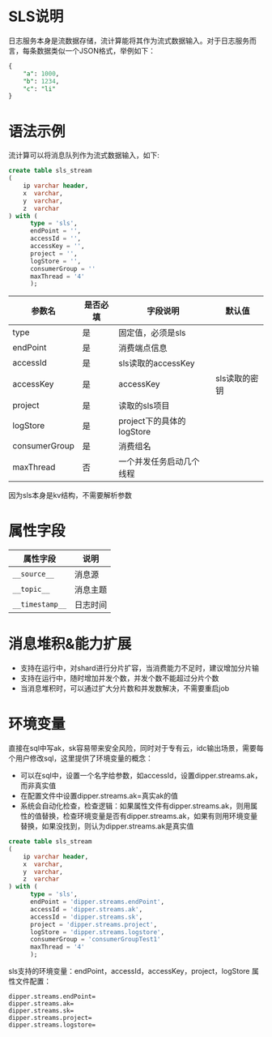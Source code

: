 # SLS说明

日志服务本身是流数据存储，流计算能将其作为流式数据输入。对于日志服务而言，每条数据类似一个JSON格式，举例如下：

```sql
{
	"a": 1000,
	"b": 1234,
	"c": "li"
}
```

# 语法示例

流计算可以将消息队列作为流式数据输入，如下:

```sql
create table sls_stream
(
    ip varchar header,
    x  varchar,
    y  varchar,
    z  varchar
) with (
      type = 'sls',
      endPoint = '',
      accessId = '',
      accessKey = '',
      project = '',
      logStore = '',
      consumerGroup = ''
      maxThread = '4'
      );
```

| 参数名           | 是否必填 | 字段说明                 | 默认值      |
|---------------|------|----------------------|----------|
| type          | 是    | 固定值，必须是sls           |          |
| endPoint      | 是    | 消费端点信息               |          |
| accessId      | 是    | sls读取的accessKey      |          |
| accessKey     | 是    | accessKey            | sls读取的密钥 |
| project       | 是    | 读取的sls项目             |          |
| logStore      | 是    | project下的具体的logStore |          |
| consumerGroup | 是    | 消费组名                 |          |
| maxThread     | 否    | 一个并发任务启动几个线程         |          |

因为sls本身是kv结构，不需要解析参数

# 属性字段

| 属性字段            | 说明   |
|-----------------|------|
| `__source__`    | 消息源  |
| `__topic__`     | 消息主题 |
| `__timestamp__` | 日志时间 |

# 消息堆积&能力扩展

- 支持在运行中，对shard进行分片扩容，当消费能力不足时，建议增加分片输
- 支持在运行中，随时增加并发个数，并发个数不能超过分片个数
- 当消息堆积时，可以通过扩大分片数和并发数解决，不需要重启job

# 环境变量

直接在sql中写ak，sk容易带来安全风险，同时对于专有云，idc输出场景，需要每个用户修改sql，这里提供了环境变量的概念：

- 可以在sql中，设置一个名字给参数，如accessId，设置dipper.streams.ak，而非真实值
- 在配置文件中设置dipper.streams.ak=真实ak的值
- 系统会自动化检查，检查逻辑：如果属性文件有dipper.streams.ak，则用属性的值替换，检查环境变量是否有dipper.streams.ak，如果有则用环境变量替换，如果没找到，则认为dipper.streams.ak是真实值

```sql
create table sls_stream
(
    ip varchar header,
    x  varchar,
    y  varchar,
    z  varchar
) with (
      type = 'sls',
      endPoint = 'dipper.streams.endPoint',
      accessId = 'dipper.streams.ak',
      accessId = 'dipper.streams.sk',
      project = 'dipper.streams.project',
      logStore = 'dipper.streams.logstore',
      consumerGroup = 'consumerGroupTest1'
      maxThread = '4'
      );
```

sls支持的环境变量：endPoint，accessId，accessKey，project，logStore 属性文件配置：

```properties
dipper.streams.endPoint=
dipper.streams.ak=
dipper.streams.sk=
dipper.streams.project=
dipper.streams.logstore=
```
